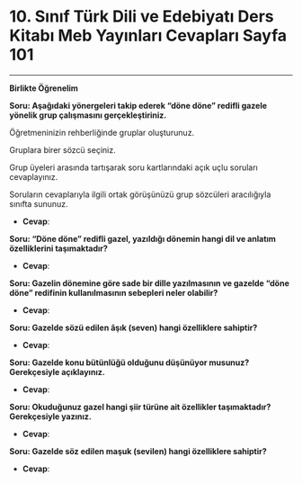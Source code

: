 # 10. Sınıf Türk Dili ve Edebiyatı Ders Kitabı Meb Yayınları Cevapları Sayfa 101

---

**Birlikte Öğrenelim**

**Soru: Aşağıdaki yönergeleri takip ederek “döne döne” redifli gazele yönelik grup çalışmasını gerçekleştiriniz.**

Öğretmeninizin rehberliğinde gruplar oluşturunuz.

 Gruplara birer sözcü seçiniz.

 Grup üyeleri arasında tartışarak soru kartlarındaki açık uçlu soruları cevaplayınız.

 Soruların cevaplarıyla ilgili ortak görüşünüzü grup sözcüleri aracılığıyla sınıfta sununuz.

-   **Cevap**:

**Soru: “Döne döne” redifli gazel, yazıldığı dönemin hangi dil ve anlatım özelliklerini taşımaktadır?**

-   **Cevap**:

**Soru: Gazelin dönemine göre sade bir dille yazılmasının ve gazelde “döne döne” redifinin kullanılmasının sebepleri neler olabilir?**

-   **Cevap**:

**Soru: Gazelde sözü edilen âşık (seven) hangi özelliklere sahiptir?**

-   **Cevap**:

**Soru: Gazelde konu bütünlüğü olduğunu düşünüyor musunuz? Gerekçesiyle açıklayınız.**

-   **Cevap**:

**Soru: Okuduğunuz gazel hangi şiir türüne ait özellikler taşımaktadır? Gerekçesiyle yazınız.**

-   **Cevap**:

**Soru: Gazelde söz edilen maşuk (sevilen) hangi özelliklere sahiptir?**

-   **Cevap**: